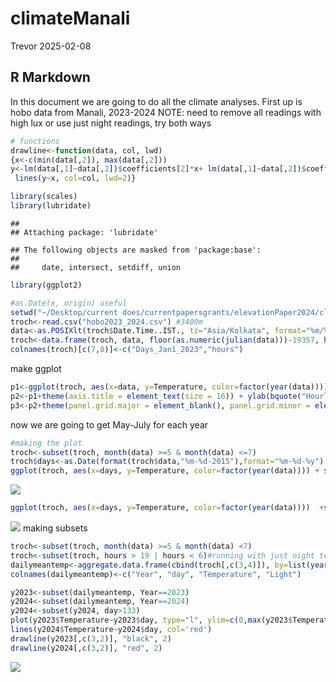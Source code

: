 climateManali
================
Trevor
2025-02-08

## R Markdown

In this document we are going to do all the climate analyses. First up
is hobo data from Manali, 2023-2024 NOTE: need to remove all readings
with high lux or use just night readings, try both ways

``` r
# functions
drawline<-function(data, col, lwd)
{x<-c(min(data[,2]), max(data[,2]))
y<-lm(data[,1]~data[,2])$coefficients[2]*x+ lm(data[,1]~data[,2])$coefficients[1]
 lines(y~x, col=col, lwd=2)}
```

``` r
library(scales)
library(lubridate)
```

    ## 
    ## Attaching package: 'lubridate'

    ## The following objects are masked from 'package:base':
    ## 
    ##     date, intersect, setdiff, union

``` r
library(ggplot2)

#as.Date(x, origin) useful
setwd("~/Desktop/current does/currentpapersgrants/elevationPaper2024/climate/hobos20232024")
troch<-read.csv("hobo2023_2024.csv") #3400m
data<-as.POSIXlt(troch$Date.Time..IST., tz="Asia/Kolkata", format="%m/%d/%Y %H:%M:%OS")
troch<-data.frame(troch, data, floor(as.numeric(julian(data)))-19357, hour(data))
colnames(troch)[c(7,8)]<-c("Days_Jan1_2023","hours")
```

make ggplot

``` r
p1<-ggplot(troch, aes(x=data, y=Temperature, color=factor(year(data)))) +  geom_line(show.legend = FALSE)+scale_color_manual(values=c("black", "black"))
p2<-p1+theme(axis.title = element_text(size = 16)) + ylab(bquote("Hourly temperature"^o*C))+ xlab("Date")
p3<-p2+theme(panel.grid.major = element_blank(), panel.grid.minor = element_blank(), panel.background = element_rect(fill="white"), axis.line = element_line(colour = "black"))
```

now we are going to get May-July for each year

``` r
#making the plot
troch<-subset(troch, month(data) >=5 & month(data) <=7)
troch$days<-as.Date(format(troch$data,"%m-%d-2015"),format="%m-%d-%y") #dummy variable for x axis labels
ggplot(troch, aes(x=days, y=Temperature, color=factor(year(data)))) + stat_summary(fun=mean, geom = "line") + scale_x_date(labels = date_format("%b"))
```

![](climateM_files/figure-gfm/unnamed-chunk-4-1.png)<!-- -->

``` r
ggplot(troch, aes(x=days, y=Temperature, color=factor(year(data))))  +stat_summary(fun = function(z) { quantile(z,0.75, na.rm=T) }, geom="line") + scale_x_date(labels = date_format("%b"))
```

![](climateM_files/figure-gfm/unnamed-chunk-4-2.png)<!-- --> making
subsets

``` r
troch<-subset(troch, month(data) >=5 & month(data) <7)
troch<-subset(troch, hours > 19 | hours < 6)#running with just night temp
dailymeantemp<-aggregate.data.frame(cbind(troch[,c(3,4)]), by=list(year(troch$data), yday(troch$data)), function(x) mean(x, na.rm=T))
colnames(dailymeantemp)<-c("Year", "day", "Temperature", "Light")

y2023<-subset(dailymeantemp, Year==2023)
y2024<-subset(dailymeantemp, Year==2024)
y2024<-subset(y2024, day>133)
plot(y2023$Temperature~y2023$day, type="l", ylim=c(0,max(y2023$Temperature)*1.5), bty="l")
lines(y2024$Temperature~y2024$day, col='red')
drawline(y2023[,c(3,2)], "black", 2)
drawline(y2024[,c(3,2)], "red", 2)
```

![](climateM_files/figure-gfm/unnamed-chunk-5-1.png)<!-- -->
